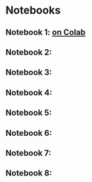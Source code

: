 # Notebooks

## Notebook 1: [on Colab](https://colab.research.google.com/drive/1aAvxhsVmM2-OoDn6Fs1gSY3P_xbNmDdT?usp=sharing)

## Notebook 2:

## Notebook 3:

## Notebook 4:

## Notebook 5:

## Notebook 6: 

## Notebook 7: 

## Notebook 8:

